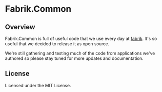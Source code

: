 # Fabrik.Common

## Overview

Fabrik.Common is full of useful code that we use every day at [fabrik](http://www.getfabrik.com). It's so useful that we decided to release it as open source.

We're still gathering and testing much of the code from applications we've authored so please stay tuned for more updates and documentation.

## License

Licensed under the MIT License.



